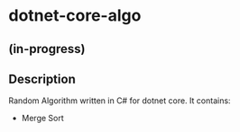 # dotnet-core-algo
## (in-progress)
## Description

Random Algorithm written in C# for dotnet core. 
It contains:
- Merge Sort
